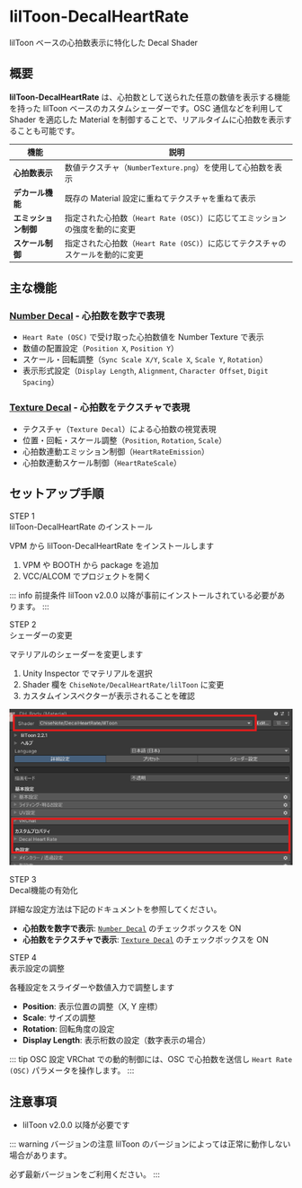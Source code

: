 # lilToon-DecalHeartRate

lilToon ベースの心拍数表示に特化した Decal Shader

## 概要

**lilToon-DecalHeartRate** は、心拍数として送られた任意の数値を表示する機能を持った lilToon ベースのカスタムシェーダーです。OSC 通信などを利用して Shader を適応した Material を制御することで、リアルタイムに心拍数を表示することも可能です。

| 機能 | 説明 |
|------|------|
| **心拍数表示** | 数値テクスチャ（`NumberTexture.png`）を使用して心拍数を表示 |
| **デカール機能** | 既存の Material 設定に重ねてテクスチャを重ねて表示 |
| **エミッション制御** | 指定された心拍数（`Heart Rate (OSC)`）に応じてエミッションの強度を動的に変更 |
| **スケール制御** | 指定された心拍数（`Heart Rate (OSC)`）に応じてテクスチャのスケールを動的に変更 |

## 主な機能

### [Number Decal](/ja_JP/lildhr/dhr_number) - 心拍数を数字で表現
- `Heart Rate (OSC)` で受け取った心拍数値を Number Texture で表示
- 数値の配置設定（`Position X`, `Position Y`）
- スケール・回転調整（`Sync Scale X/Y`, `Scale X`, `Scale Y`, `Rotation`）
- 表示形式設定（`Display Length`, `Alignment`, `Character Offset`, `Digit Spacing`）

### [Texture Decal](/ja_JP/lildhr/dhr_texture) - 心拍数をテクスチャで表現
- テクスチャ（`Texture Decal`）による心拍数の視覚表現
- 位置・回転・スケール調整（`Position`, `Rotation`, `Scale`）
- 心拍数連動エミッション制御（`HeartRateEmission`）
- 心拍数連動スケール制御（`HeartRateScale`）

## セットアップ手順

<div class="timeline">

<div class="timeline_part">
<div class="timeline_label">STEP 1</div>
<div class="timeline_title">lilToon-DecalHeartRate のインストール</div>
<div class="timeline_text">

VPM から lilToon-DecalHeartRate をインストールします

1. VPM や BOOTH から package を追加
2. VCC/ALCOM でプロジェクトを開く

::: info 前提条件
lilToon v2.0.0 以降が事前にインストールされている必要があります。
:::

</div>
</div>

<div class="timeline_part timeline_part_sub">
<div class="timeline_label">STEP 2</div>
<div class="timeline_title">シェーダーの変更</div>
<div class="timeline_text">

マテリアルのシェーダーを変更します

1. Unity Inspector でマテリアルを選択
2. Shader 欄を `ChiseNote/DecalHeartRate/lilToon` に変更
3. カスタムインスペクターが表示されることを確認

![image_dhr1](../../files/images/image_dhr1.png)

</div>
</div>

<div class="timeline_part timeline_part_sub">
<div class="timeline_label">STEP 3</div>
<div class="timeline_title">Decal機能の有効化</div>
<div class="timeline_text">

詳細な設定方法は下記のドキュメントを参照してください。

- **心拍数を数字で表示**: [`Number Decal`](./dhr_number) のチェックボックスを ON
- **心拍数をテクスチャで表示**: [`Texture Decal`](./dhr_texture) のチェックボックスを ON


</div>
</div>

<div class="timeline_part timeline_part_sub">
<div class="timeline_label">STEP 4</div>
<div class="timeline_title">表示設定の調整</div>
<div class="timeline_text">

各種設定をスライダーや数値入力で調整します

- **Position**: 表示位置の調整（X, Y 座標）
- **Scale**: サイズの調整
- **Rotation**: 回転角度の設定
- **Display Length**: 表示桁数の設定（数字表示の場合）

::: tip OSC 設定
VRChat での動的制御には、OSC で心拍数を送信し `Heart Rate (OSC)` パラメータを操作します。
:::

</div>
</div>

</div>

## 注意事項

- lilToon v2.0.0 以降が必要です

::: warning バージョンの注意
lilToon のバージョンによっては正常に動作しない場合があります。

必ず最新バージョンをご利用ください。
:::